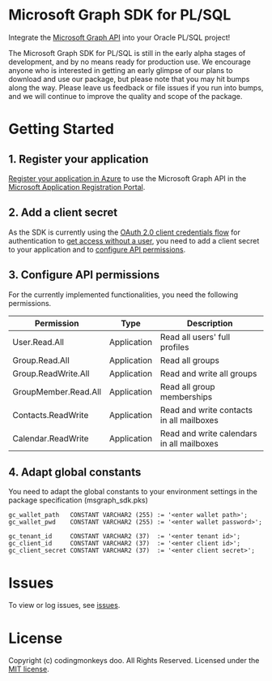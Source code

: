 # Microsoft Graph SDK for PL/SQL
Integrate the [Microsoft Graph API](https://graph.microsoft.io/) into your Oracle PL/SQL project!

The Microsoft Graph SDK for PL/SQL is still in the early alpha stages of development, and by no means ready for production use. We encourage anyone who is interested in getting an early glimpse of our plans to download and use our package, but please note that you may hit bumps along the way. Please leave us feedback or file issues if you run into bumps, and we will continue to improve the quality and scope of the package.

# Getting Started
## 1. Register your application
[Register your application in Azure](https://docs.microsoft.com/en-us/graph/auth-register-app-v2) to use the Microsoft Graph API in the [Microsoft Application Registration Portal](https://aka.ms/appregistrations).

## 2. Add a client secret
As the SDK is currently using the [OAuth 2.0 client credentials flow](https://docs.microsoft.com/en-us/azure/active-directory/develop/v2-oauth2-client-creds-grant-flow) for authentication to [get access without a user](https://docs.microsoft.com/en-us/graph/auth-v2-service), you need to add a client secret to your application and to [configure API permissions](https://docs.microsoft.com/en-us/graph/auth-v2-service#2-configure-permissions-for-microsoft-graph).

## 3. Configure API permissions
For the currently implemented functionalities, you need the following permissions.

Permission | Type | Description
---------- | ---- | -----------
User.Read.All | Application | Read all users' full profiles
Group.Read.All | Application | Read all groups
Group.ReadWrite.All | Application | Read and write all groups
GroupMember.Read.All | Application | Read all group memberships
Contacts.ReadWrite | Application | Read and write contacts in all mailboxes
Calendar.ReadWrite | Application | Read and write calendars in all mailboxes

## 4. Adapt global constants

You need to adapt the global constants to your environment settings in the package specification (msgraph_sdk.pks)

```plsql
gc_wallet_path   CONSTANT VARCHAR2 (255) := '<enter wallet path>';
gc_wallet_pwd    CONSTANT VARCHAR2 (255) := '<enter wallet password>';

gc_tenant_id     CONSTANT VARCHAR2 (37)  := '<enter tenant id>';
gc_client_id     CONSTANT VARCHAR2 (37)  := '<enter client id>';
gc_client_secret CONSTANT VARCHAR2 (37)  := '<enter client secret>';
```

# Issues
To view or log issues, see [issues](https://github.com/cdngmnks/msgraph-sdk-plsql/issues).

# License
Copyright (c) codingmonkeys doo. All Rights Reserved. Licensed under the [MIT license](https://github.com/cdngmnks/msgraph-sdk-plsql/blob/master/LICENSE).
